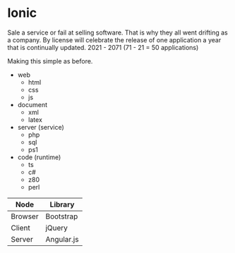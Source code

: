 # Ionic

Sale a service or fail at selling software. That is why they all went drifting as a company. By license will celebrate the release of one application a year that is continually updated. 2021 - 2071 (71 - 21 = 50 applications)

Making this simple as before.

- web
  - html
  - css
  - js
- document
  - xml
  - latex
- server (service)
  - php
  - sql
  - ps1
- code (runtime)
  - ts
  - c#
  - z80
  - perl

Node    | Library
------- | -------------
Browser | Bootstrap
Client  | jQuery
Server  | Angular.js

